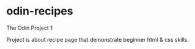 # odin-recipes
The Odin Project 1

Project is about recipe page that demonstrate beginner html & css skills.
